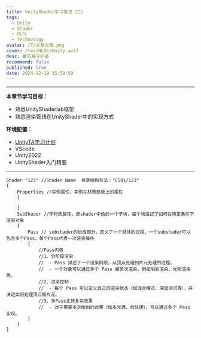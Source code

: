 ```yaml
---
title: UnityShader学习笔记（二）.
tags:
  - Unity
  - Shader
  - HLSL
  - Technology
avatar: /T/文章头像.png
cover: /tex/HLSL+Unity.avif
desc: 番茄酱守护者
recommend: false
published: true
date: 2024-12-19 15:59:59
---
```


---

**本章节学习目标：** 

- 熟悉UnityShaderlab框架
- 熟悉渲染管线在UnityShader中的实现方式



**环境配置：**

- [UnityTA学习计划](http://localhost:4000/2024/12/18/%E5%85%B6%E4%BB%96/UnityTA%E5%AD%A6%E4%B9%A0%E8%AE%A1%E5%88%92/)
- VScode
- Unity2022
- UnityShader入门精要

---



```ShaderLab
Shader "123" //Shader Name  目录结构写法："CS01/123"
{
    Properties //实例属性，实例在材质面板上的属性
    {
        
    }
    SubShader //子材质属性，是shader中给的一个子块，每个块描述了如何在特定条件下渲染对象
    {
        Pass // subshader的组成部分，定义了一个具体的过程，一个subshader可以包含多个Pass，每个Pass代表一次渲染操作
        {
            //Pass内容
            //1、分阶段渲染
            //  - Pass 描述了一个渲染阶段，从顶点处理到片元处理的过程。
            //  - 一个对象可以通过多个 Pass 被多次渲染，例如阴影渲染、光照渲染等。
            //2、渲染控制
            //  - 每个 Pass 可以定义自己的渲染状态（如混合模式、深度测试等），并决定如何处理顶点和片元。
            //3、多Pass支持复杂效果
            //  - 对于需要多次绘制的效果（如多光源、后处理），可以通过多个 Pass 实现。
        }
    }
}
```

